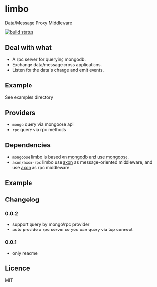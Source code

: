 limbo
=====

Data/Message Proxy Middleware

[![build status](https://api.travis-ci.org/teambition/limbo.png)](https://travis-ci.org/teambition/limbo)

## Deal with what
* A rpc server for querying mongodb.
* Exchange data/message cross applications.
* Listen for the data's change and emit events.

## Example
See examples directory

## Providers
* `mongo` query via mongoose api
* `rpc` query via rpc methods

## Dependencies
* `mongoose` limbo is based on [mongodb](http://www.mongodb.org) and use [mongoose](https://github.com/LearnBoost/mongoose).
* `axon/axon-rpc` limbo use [axon](https://github.com/visionmedia/axon) as message-oriented middleware, and use [axon](https://github.com/visionmedia/axon-rpc) as rpc middleware.

## Example

## Changelog
### 0.0.2
* support query by mongo/rpc provider
* auto provide a rpc server so you can query via tcp connect

### 0.0.1
* only readme

## Licence
MIT
